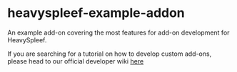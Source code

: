 # heavyspleef-example-addon
An example add-on covering the most features for add-on development for HeavySpleef. 

If you are searching for a tutorial on how to develop custom add-ons, please head to our official developer wiki [here](https://github.com/matzefratze123/HeavySpleef/wiki/Developing-custom-addons)
